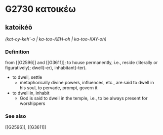 # G2730 κατοικέω

## katoikéō

_(kat-oy-keh'-o | ka-too-KEH-oh | ka-too-KAY-oh)_

### Definition

from [[G2596]] and [[G3611]]; to house permanently, i.e., reside (literally or figuratively); dwell(-er), inhabitant(-ter).

- to dwell, settle
  - metaphorically divine powers, influences, etc., are said to dwell in his soul, to pervade, prompt, govern it
- to dwell in, inhabit
  - God is said to dwell in the temple, i.e., to be always present for worshippers

### See also

[[G2596]], [[G3611]]

